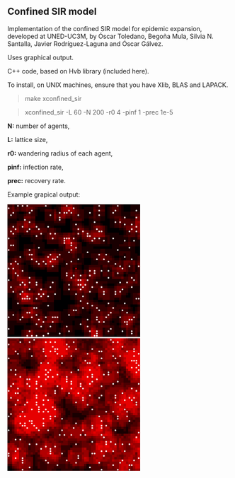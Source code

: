 ## Confined SIR model

Implementation of the confined SIR model for epidemic expansion, developed at UNED-UC3M, by Óscar Toledano, Begoña Mula, Silvia N. Santalla, 
Javier Rodríguez-Laguna and Óscar Gálvez.

Uses graphical output.

C++ code, based on Hvb library (included here).

To install, on UNIX machines, ensure that you have Xlib, BLAS and LAPACK.

> make xconfined_sir

> xconfined_sir -L 60 -N 200 -r0 4 -pinf 1 -prec 1e-5

**N:** number of agents,

**L:** lattice size,

**r0:** wandering radius of each agent,

**pinf:** infection rate,

**prec:** recovery rate.

Example grapical output:

<img src="https://github.com/jvrlag/confined_sir/blob/master/map3.png" alt="Screenshot" width="300">

<img src="https://github.com/jvrlag/confined_sir/blob/master/map5.png" alt="Screenshot" width="300">


